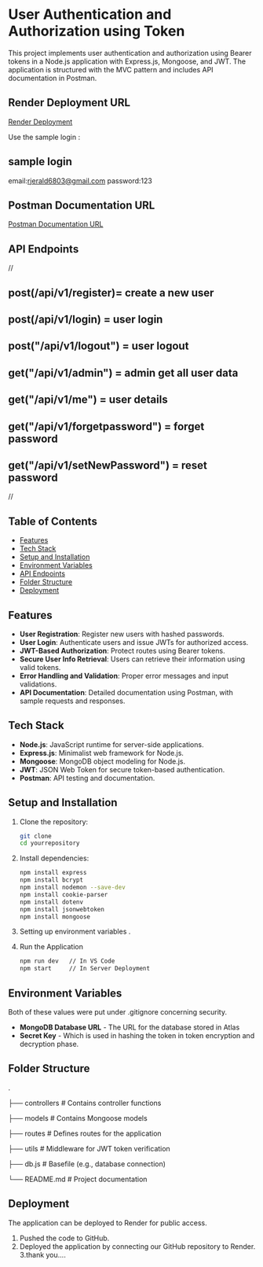 # User Authentication and Authorization using Token

This project implements user authentication and authorization using Bearer tokens in a Node.js application with Express.js, Mongoose, and JWT. The application is structured with the MVC pattern and includes API documentation in Postman.



## Render Deployment URL 
[Render Deployment](https://token-8t63.onrender.com/api/v1/register)

Use the sample login :

## sample login

email:rjerald6803@gmail.com
password:123

## Postman Documentation URL

[Postman Documentation URL](https://documenter.getpostman.com/view/39417794/2sAYBVirp3)





## API Endpoints

//  
 ## post(/api/v1/register)= create a new user
## post(/api/v1/login) = user login 

## post("/api/v1/logout") = user logout
## get("/api/v1/admin") = admin get all user data
## get("/api/v1/me") = user details 
## get("/api/v1/forgetpassword") = forget password 
## get("/api/v1/setNewPassword") = reset password 


//
## Table of Contents
- [Features](#features)
- [Tech Stack](#tech-stack)
- [Setup and Installation](#setup-and-installation)
- [Environment Variables](#environment-variables)
- [API Endpoints](#api-endpoints)
- [Folder Structure](#folder-structure)
- [Deployment](#deployment)


## Features
- **User Registration**: Register new users with hashed passwords.
- **User Login**: Authenticate users and issue JWTs for authorized access.
- **JWT-Based Authorization**: Protect routes using Bearer tokens.
- **Secure User Info Retrieval**: Users can retrieve their information using valid tokens.
- **Error Handling and Validation**: Proper error messages and input validations.
- **API Documentation**: Detailed documentation using Postman, with sample requests and responses.

## Tech Stack
- **Node.js**: JavaScript runtime for server-side applications.
- **Express.js**: Minimalist web framework for Node.js.
- **Mongoose**: MongoDB object modeling for Node.js.
- **JWT**: JSON Web Token for secure token-based authentication.
- **Postman**: API testing and documentation.

## Setup and Installation
1. Clone the repository:
   ```bash
   git clone 
   cd yourrepository

2. Install dependencies:

    ```bash 
    npm install express
    npm install bcrypt
    npm install nodemon --save-dev
    npm install cookie-parser
    npm install dotenv
    npm install jsonwebtoken 
    npm install mongoose

3. Setting up environment variables .
4. Run the Application
    ```bash
    npm run dev   // In VS Code
    npm start     // In Server Deployment

## Environment Variables

Both of these values were put under .gitignore concerning security.

- **MongoDB Database URL** - The URL for the database stored in Atlas
- **Secret Key** - Which is used in hashing the token in token encryption and decryption phase. 



## Folder Structure

.

├── controllers      # Contains controller functions

├── models           # Contains Mongoose models

├── routes           # Defines routes for the application

├── utils            # Middleware for JWT token verification

├── db.js         # Basefile (e.g., database connection)

└── README.md        # Project documentation








## Deployment

The application can be deployed to Render for public access.

1. Pushed the code to GitHub.
2. Deployed the application by connecting our GitHub repository to Render.
3.thank you....


